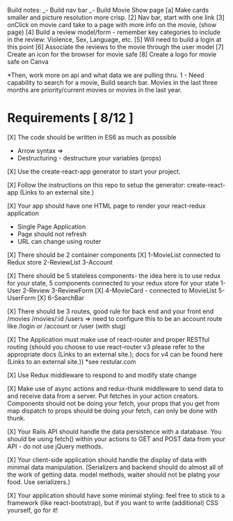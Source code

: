 Build notes:
_- Build nav bar
_- Build Movie Show page
[a] Make cards smaller and picture resolution more crisp.
[2] Nav bar, start with one link
[3] onClick on movie card take to a page with more info on the movie, (show page)
[4] Build a review model/form - remember key categories to include in the review: Violence, Sex, Language, etc.
[5] Will need to build a login at this point
[6] Associate the reviews to the movie through the user model
[7] Create an icon for the browser for movie safe
[8] Create a logo for movie safe on Canva

\*Then, work more on api and what data we are pulling thru.
1 - Need capability to search for a movie, Build search bar.
Movies in the last three months are priority/current movies or movies in the last year.

# Requirements [ 8/12 ]

[X] The code should be written in ES6 as much as possible

- Arrow syntax =>
- Destructuring - destructure your variables (props)

[X] Use the create-react-app generator to start your project.

[X] Follow the instructions on this repo to setup the generator: create-react-app (Links to an external site.)

[X] Your app should have one HTML page to render your react-redux application

- Single Page Application
- Page should not refresh
- URL can change using router

[X] There should be 2 container components
[X] 1-MovieList connected to Redux store
2-ReviewList
3-Account

[X] There should be 5 stateless components- the idea here is to use redux for your state, 5 components connected to your redux store for your state
1-User
2-Review
3-ReviewForm
[X] 4-MovieCard - connected to MovieList
5-UserForm
[X] 6-SearchBar

[X] There should be 3 routes, good rule for back end and your front end
/movies
/movies/:id
/users => need to configure this to be an account route like /login or /account or /user (with slug)

[X] The Application must make use of react-router and proper RESTful routing (should you choose to use react-router v3 please refer to the appropriate docs (Links to an external site.); docs for v4 can be found here (Links to an external site.)) \*see restular.com

[X] Use Redux middleware to respond to and modify state change

[X] Make use of async actions and redux-thunk middleware to send data to and receive data from a server. Put fetches in your action creators. Components should not be doing your fetch, your props that you get from map dispatch to props should be doing your fetch, can only be done with thunk.

[X] Your Rails API should handle the data persistence with a database. You should be using fetch() within your actions to GET and POST data from your API - do not use jQuery methods.

[X] Your client-side application should handle the display of data with minimal data manipulation. (Serializers and backend should do almost all of the work of getting data. model methods, waiter should not be platng your food. Use serializers.)

[X] Your application should have some minimal styling: feel free to stick to a framework (like react-bootstrap), but if you want to write (additional) CSS yourself, go for it!
